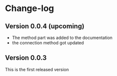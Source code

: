 # Change-log

## Version 0.0.4 (upcoming)
- The method part was added to the documentation 
- the connection method got updated

## Version 0.0.3
This is the first released version